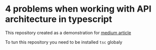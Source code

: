 # 4 problems when working with API architecture in typescript

This repository created as a demonstration for [medium article](https://medium.com/@mgorunuch.igor/4-problems-when-working-with-api-architecture-in-typescript-e5d8da41156c)

To tun this repository you need to be installed `tsc` globaly
